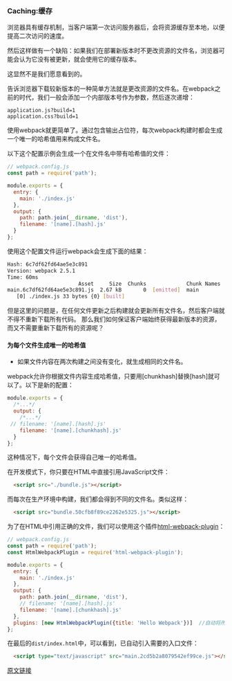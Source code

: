 ### Caching:缓存

浏览器具有缓存机制，当客户端第一次访问服务器后，会将资源缓存至本地，以便提高二次访问的速度。

然后这样做有一个缺陷：如果我们在部署新版本时不更改资源的文件名，浏览器可能会认为它没有被更新，就会使用它的缓存版本。

这显然不是我们愿意看到的。

告诉浏览器下载较新版本的一种简单方法就是更改资源的文件名。在webpack之前的时代，我们一般会添加一个内部版本号作为参数，然后逐次递增：

```code
application.js?build=1
application.css?build=1
```

使用webpack就更简单了。通过包含输出占位符，每次webpack构建时都会生成一个唯一的哈希值用来构成文件名。

以下这个配置示例会生成一个在文件名中带有哈希值的文件：

```javaScript
// webpack.config.js
const path = require('path');

module.exports = {
  entry: {
    main: './index.js'
  },
  output: {
    path: path.join(__dirname, 'dist'),
    filename: '[name].[hash].js'
  }
};
```

使用这个配置文件运行webpack会生成下面的结果：

```bash
Hash: 6c7df62fd64ae5e3c891
Version: webpack 2.5.1
Time: 60ms
                       Asset     Size  Chunks             Chunk Names
main.6c7df62fd64ae5e3c891.js  2.67 kB       0  [emitted]  main
   [0] ./index.js 33 bytes {0} [built]
```

但是这里的问题是，在任何文件更新之后构建就会更新所有文件名，然后客户端就不得不重新下载所有代码。 那么我们如何保证客户端始终获得最新版本的资源，而又不需要重新下载所有的资源呢？


#### 为每个文件生成唯一的哈希值
  * 如果文件内容在两次构建之间没有变化，就生成相同的文件名。

webpack允许你根据文件内容生成哈希值，只要用[chunkhash]替换[hash]就可以了。以下是新的配置：

```javaScript
module.exports = {
  /*...*/
  output: {
    /*...*/
 // filename: '[name].[hash].js'
    filename: '[name].[chunkhash].js'
  }
};
```
这种情况下，每个文件会获得自己唯一的哈希值。

在开发模式下，你只要在HTML中直接引用JavaScript文件：
```HTML
  <script src="./bundle.js"></script>
```

而每次在生产环境中构建，我们都会得到不同的文件名。类似这样：
```HTML
  <script src="bundle.50cfb8f89ce2262e5325.js"></script>
```

为了在HTML中引用正确的文件，我们可以使用这个插件[html-webpack-plugin](https://github.com/jantimon/html-webpack-plugin)：
```javaScript
// webpack.config.js
const path = require('path');
const HtmlWebpackPlugin = require('html-webpack-plugin');

module.exports = {
  entry: {
    main: './index.js'
  },
  output: {
    path: path.join(__dirname, 'dist'),
    // filename: '[name].[hash].js'
    filename: '[name].[chunkhash].js'
  },
  plugins: [new HtmlWebpackPlugin({title: 'Hello Webpack'})]  //自动将所有依赖js文件引入至index.html中。
};

```

在最后的<code>dist/index.html</code>中，可以看到，已自动引入需要的入口文件：
```html
  <script type="text/javascript" src="main.2cd5b2a8079542ef99ce.js"></script></body>
```


[原文链接](http://www.css88.com/doc/webpack2/guides/caching/)

